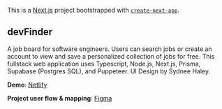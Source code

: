 This is a [Next.js](https://nextjs.org/) project bootstrapped with [`create-next-app`](https://github.com/vercel/next.js/tree/canary/packages/create-next-app).

## devFinder

A job board for software engineers. Users can search jobs or create an account to view and save a personalized collection of jobs for free. This fullstack web application uses Typescript, Node.js, Next.js, Prisma, Supabase (Postgres SQL), and Puppeteer. UI Design by Sydnee Haley.

**Demo**:
[Netlify](https://stately-sunburst-9c0616.netlify.app)

**Project user flow & mapping**:
[Figma](https://www.figma.com/file/2A70sRI6igHDhn4CtjUsFG/devFinder-user-flow-mvc?node-id=0%3A1&t=NvpkhtrlE43Fx5zY-1)
